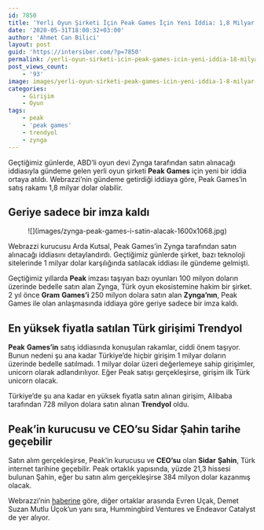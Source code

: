 ```yaml
---
id: 7850
title: 'Yerli Oyun Şirketi İçin Peak Games İçin Yeni İddia: 1,8 Milyar Dolara Satın Alınacak'
date: '2020-05-31T18:00:32+03:00'
author: 'Ahmet Can Bilici'
layout: post
guid: 'https://intersiber.com/?p=7850'
permalink: /yerli-oyun-sirketi-icin-peak-games-icin-yeni-iddia-18-milyar-dolara-satin-alinacak/
post_views_count:
    - '93'
image: images/yerli-oyun-sirketi-peak-games-icin-yeni-iddia-1-8-milyar-dolara-satilacak.jpg
categories:
    - Girişim
    - Oyun
tags:
    - peak
    - 'peak games'
    - trendyol
    - zynga
---
```


Geçtiğimiz günlerde, ABD’li oyun devi Zynga tarafından satın alınacağı iddiasıyla gündeme gelen yerli oyun şirketi **Peak** **Games** için yeni bir iddia ortaya atıldı. Webrazzi’nin gündeme getirdiği iddiaya göre, Peak Games’in satış rakamı 1,8 milyar dolar olabilir.

## Geriye sadece bir imza kaldı

<figure class="wp-block-image size-large">![](images/zynga-peak-games-i-satin-alacak-1600x1068.jpg)</figure>Webrazzi kurucusu Arda Kutsal, Peak Games’in Zynga tarafından satın alınacağı iddiasını detaylandırdı. Geçtiğimiz günlerde şirket, bazı teknoloji sitelerinde 1 milyar dolar karşılığında satılacak iddiası ile gündeme gelmişti.

Geçtiğimiz yıllarda **Peak** imzası taşıyan bazı oyunları 100 milyon doların üzerinde bedelle satın alan Zynga, Türk oyun ekosistemine hakim bir şirket. 2 yıl önce **Gram** **Games’i** 250 milyon dolara satın alan **Zynga’nın**, Peak Games ile olan anlaşmasında iddiaya göre geriye sadece bir imza kaldı.

## En yüksek fiyatla satılan Türk girişimi Trendyol

**Peak** **Games’in** satış iddiasında konuşulan rakamlar, ciddi önem taşıyor. Bunun nedeni şu ana kadar Türkiye’de hiçbir girişim 1 milyar doların üzerinde bedelle satılmadı. 1 milyar dolar üzeri değerlemeye sahip girişimler, unicorn olarak adlandırılıyor. Eğer Peak satışı gerçekleşirse, girişim ilk Türk unicorn olacak.

Türkiye’de şu ana kadar en yüksek fiyatla satın alınan girişim, Alibaba tarafından 728 milyon dolara satın alınan **Trendyol** oldu.

## Peak’in kurucusu ve CEO’su Sidar Şahin tarihe geçebilir

Satın alım gerçekleşirse, Peak’in kurucusu ve **CEO’su** olan **Sidar** **Şahin**, Türk internet tarihine geçebilir. Peak ortaklık yapısında, yüzde 21,3 hissesi bulunan Şahin, eğer bu satın alım gerçekleşirse 384 milyon dolar kazanmış olacak.

Webrazzi’nin [haberine](https://webrazzi.com/2020/05/30/peak-zynga-satis/) göre, diğer ortaklar arasında Evren Uçak, Demet Suzan Mutlu Üçok’un yanı sıra, Hummingbird Ventures ve Endeavor Catalyst de yer alıyor.